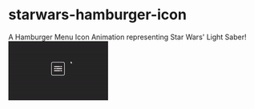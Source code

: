 # starwars-hamburger-icon
A Hamburger Menu Icon Animation representing Star Wars' Light Saber!
![](StarWarsHamburger.gif)
